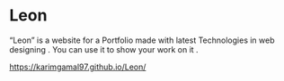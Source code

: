 # Leon
“Leon” is a website for a Portfolio made with latest Technologies in web designing . You can use  it to show your work on it . 

https://karimgamal97.github.io/Leon/
